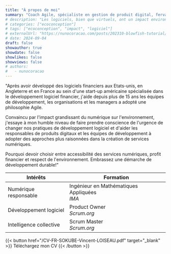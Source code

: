 ```yaml
---
title: "À propos de moi"
summary: "Coach Agile, spécialiste en gestion de produit digital, fervant défenseur du développement durable."
# description: "Les logiciels, bien que virtuels, ont un impact environnemental bien réel. La prolifération des obésiciels alourdit l'empreinte carbone du numérique. L'écoconception logicielle est la clé pour un avenir plus durable."
# categories: ["ecoconception"]
# tags: ["ecoconception", "impact", "logiciel"]
# externalUrl: "https://nunocoracao.com/posts/202310-blowfish-tutorial/"
# date: 2024-09-04
draft: false
showauthor: true
showdate: false
showlikes: false
showviews: false
# authors:
#   - nunocoracao
---
```


"Après avoir développé des logiciels financiers aux Etats-unis, en Angleterre et en France au sein d'une start-up américaine spécialisée dans le développement logiciel financier, j'aide depuis plus de 15 ans les équipes de développement, les organisations et les managers a adopté une philosophie Agile. 

Convaincu par l'impact grandissant du numérique sur l'environnement, j'essaye à mon humble niveau de faire prendre conscience de l'urgence de changer nos pratiques de développement logiciel et d'aider les responsables de produits digitaux et les équipes de développement à adopter des approches plus raisonnées dans la création de services numériques.

Pourquoi devoir choisir entre accessibilité des services numériques, profit financier et respect de l'environnement. Embrassez une démarche de développement durable!"

| Intérêts | Formation |
|----------|-----------|
| Numérique responsable | Ingénieur en Mathématiques Appliquées <br>_IMA_ |
| Développement logiciel | Product Owner <br>_Scrum.org_ |
| Intelligence collective | Scrum Master <br>_Scrum.org_ |

{{< button href="/CV-FR-SOKUBE-Vincent-LOISEAU.pdf" target="_blank" >}}
Téléchargez mon CV
{{< /button >}}


